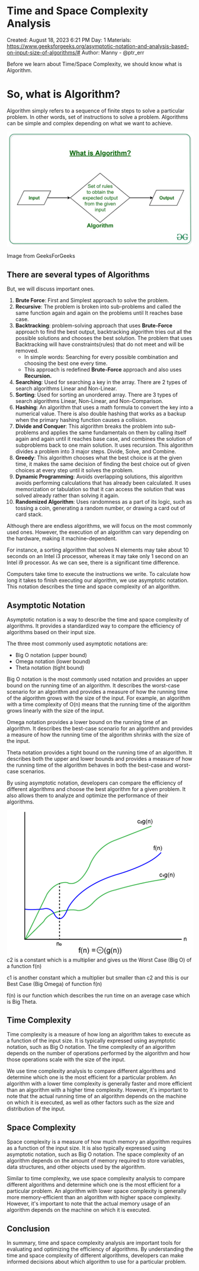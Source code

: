 # Time and Space Complexity Analysis

Created: August 18, 2023 6:21 PM
Day: 1
Materials: https://www.geeksforgeeks.org/asymptotic-notation-and-analysis-based-on-input-size-of-algorithms/#
Author: Manny - @ptr_err

Before we learn about Time/Space Complexity, we should know what is Algorithm.

# So, what is Algorithm?

Algorithm simply refers to a sequence of finite steps to solve a particular problem. In other words, set of instructions to solve a problem. Algorithms can be simple and complex depending on what we want to achieve.

![Geeks For Geeks Image](https://github.com/manmeetsingh7781/100DaysOfCode/blob/main/Day%201%20-%20Images/algorithm.png)

Image from GeeksForGeeks

## There are several types of Algorithms

But, we will discuss important ones.

1. **Brute Force**: First and Simplest approach to solve the problem.
2. **Recursive**: The problem is broken into sub-problems and called the same function again and again on the problems until It reaches base case.
3. **Backtracking**: problem-solving approach that uses **********************Brute-Force********************** approach to find the best output, backtracking algorithm tries out all the possible solutions and chooses the best solution. The problem that uses Backtracking will have constraints(rules) that do not meet and will be removed. 
    - In simple words: Searching for every possible combination and choosing the best one every time.
    - This approach is redefined **********************Brute-Force********************** approach and also uses ****************Recursion.****************
4. **Searching**: Used for searching a key in the array. There are 2 types of search algorithms Linear and Non-Linear.
5. **Sorting**: Used for sorting an unordered array. There are 3 types of search algorithms Linear, Non-Linear, and Non-Comparison.
6. **Hashing**: An algorithm that uses a math formula to convert the key into a numerical value. There is also double hashing that works as a backup when the primary hashing function causes a collision. 
7. **Divide and Conquer**: This algorithm breaks the problem into sub-problems and applies the same fundamentals on them by calling itself again and again until it reaches base case, and combines the solution of subproblems back to one main solution. It uses recursion. This algorithm divides a problem into 3 major steps. Divide, Solve, and Combine. 
8. **Greedy**: This algorithm chooses what the best choice is at the given time, it makes the same decision of finding the best choice out of given choices at every step until it solves the problem. 
9. **Dynamic Programming**: Avoids overlapping solutions, this algorithm avoids performing calculations that has already been calculated. It uses memorization or tabulation so that it can access the solution that was solved already rather than solving it again.
10. **Randomized Algorithm**: Uses randomness as a part of its logic, such as tossing a coin, generating a random number, or drawing a card out of card stack. 

Although there are endless algorithms, we will focus on the most commonly used ones. However, the execution of an algorithm can vary depending on the hardware, making it machine-dependent.

For instance, a sorting algorithm that solves N elements may take about 10 seconds on an Intel i3 processor, whereas it may take only 1 second on an Intel i9 processor. As we can see, there is a significant time difference.

Computers take time to execute the instructions we write. To calculate how long it takes to finish executing our algorithm, we use asymptotic notation. This notation describes the time and space complexity of an algorithm.

## Asymptotic Notation

Asymptotic notation is a way to describe the time and space complexity of algorithms. It provides a standardized way to compare the efficiency of algorithms based on their input size.

The three most commonly used asymptotic notations are:

- Big O notation (upper bound)
- Omega notation (lower bound)
- Theta notation (tight bound)

Big O notation is the most commonly used notation and provides an upper bound on the running time of an algorithm. It describes the worst-case scenario for an algorithm and provides a measure of how the running time of the algorithm grows with the size of the input. For example, an algorithm with a time complexity of O(n) means that the running time of the algorithm grows linearly with the size of the input.

Omega notation provides a lower bound on the running time of an algorithm. It describes the best-case scenario for an algorithm and provides a measure of how the running time of the algorithm shrinks with the size of the input.

Theta notation provides a tight bound on the running time of an algorithm. It describes both the upper and lower bounds and provides a measure of how the running time of the algorithm behaves in both the best-case and worst-case scenarios.

By using asymptotic notation, developers can compare the efficiency of different algorithms and choose the best algorithm for a given problem. It also allows them to analyze and optimize the performance of their algorithms.

![Asymptotic Image](https://github.com/manmeetsingh7781/100DaysOfCode/blob/main/Day%201%20-%20Images/asymptotic_notation.png)
c2 is a constant which is a multiplier and gives us the Worst Case (Big O) of a function f(n)

c1 is another constant which a multiplier but smaller than c2 and this is our Best Case (Big Omega) of function f(n)

f(n) is our function which describes the run time on an average case which is Big Theta. 

## Time Complexity

Time complexity is a measure of how long an algorithm takes to execute as a function of the input size. It is typically expressed using asymptotic notation, such as Big O notation. The time complexity of an algorithm depends on the number of operations performed by the algorithm and how those operations scale with the size of the input.

We use time complexity analysis to compare different algorithms and determine which one is the most efficient for a particular problem. An algorithm with a lower time complexity is generally faster and more efficient than an algorithm with a higher time complexity. However, it's important to note that the actual running time of an algorithm depends on the machine on which it is executed, as well as other factors such as the size and distribution of the input.

## Space Complexity

Space complexity is a measure of how much memory an algorithm requires as a function of the input size. It is also typically expressed using asymptotic notation, such as Big O notation. The space complexity of an algorithm depends on the amount of memory required to store variables, data structures, and other objects used by the algorithm.

Similar to time complexity, we use space complexity analysis to compare different algorithms and determine which one is the most efficient for a particular problem. An algorithm with lower space complexity is generally more memory-efficient than an algorithm with higher space complexity. However, it's important to note that the actual memory usage of an algorithm depends on the machine on which it is executed.

## Conclusion

In summary, time and space complexity analysis are important tools for evaluating and optimizing the efficiency of algorithms. By understanding the time and space complexity of different algorithms, developers can make informed decisions about which algorithm to use for a particular problem.

